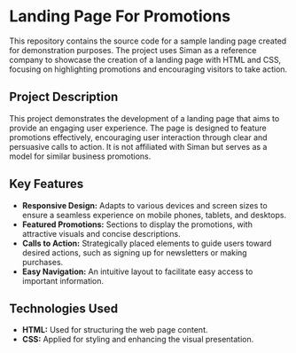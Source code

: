 # Landing Page For Promotions

This repository contains the source code for a sample landing page created for demonstration purposes. The project uses Siman as a reference company to showcase the creation of a landing page with HTML and CSS, focusing on highlighting promotions and encouraging visitors to take action.

## Project Description

This project demonstrates the development of a landing page that aims to provide an engaging user experience. The page is designed to feature promotions effectively, encouraging user interaction through clear and persuasive calls to action. It is not affiliated with Siman but serves as a model for similar business promotions.

## Key Features

- **Responsive Design:** Adapts to various devices and screen sizes to ensure a seamless experience on mobile phones, tablets, and desktops.
- **Featured Promotions:** Sections to display the promotions, with attractive visuals and concise descriptions.
- **Calls to Action:** Strategically placed elements to guide users toward desired actions, such as signing up for newsletters or making purchases.
- **Easy Navigation:** An intuitive layout to facilitate easy access to important information.

## Technologies Used

- **HTML:** Used for structuring the web page content.
- **CSS:** Applied for styling and enhancing the visual presentation.
